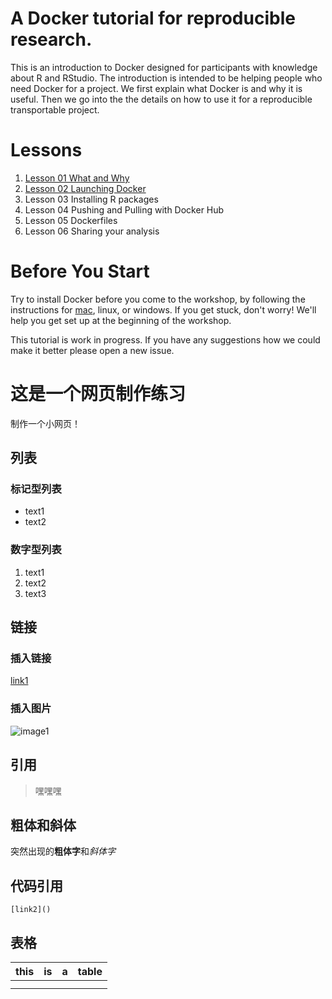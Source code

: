 # A Docker tutorial for reproducible research.

This is an introduction to Docker designed for participants with knowledge about R and RStudio. The introduction is intended to be helping people who need Docker for a project. We first explain what Docker is and why it is useful. Then we go into the the details on how to use it for a reproducible transportable project. 

# Lessons
  1. [Lesson 01 What and Why](http://ropenscilabs.github.io/r-docker-tutorial/01-what-and-why.html)
  2. [Lesson 02 Launching Docker](http://ropenscilabs.github.io/r-docker-tutorial/02-Launching-Docker.html)
  3. Lesson 03 Installing R packages
  4. Lesson 04 Pushing and Pulling with Docker Hub
  5. Lesson 05 Dockerfiles
  6. Lesson 06 Sharing your analysis

# Before You Start

Try to install Docker before you come to the workshop, by following the instructions for [mac](https://docs.docker.com/get-started/), linux, or windows. If you get stuck, don't worry! We'll help you get set up at the beginning of the workshop.

This tutorial is work in progress. If you have any suggestions how we could make it better please open a new issue. 
# 这是一个网页制作练习

制作一个小网页！

## 列表
### 标记型列表

- text1
- text2

### 数字型列表

1. text1
2. text2
3. text3

## 链接
### 插入链接
[link1](https://www.jianshu.com/p/e5986cd1a618)
### 插入图片
![image1](https://timgsa.baidu.com/timg?image&quality=80&size=b9999_10000&sec=1596121974500&di=a8c059cf399a36207de75e87690514ae&imgtype=0&src=http%3A%2F%2Fp3.itc.cn%2Fq_70%2Fimages03%2F20200608%2F656c058375b14693bc270a94dd1809eb.png)

## 引用
> 嘿嘿嘿

## 粗体和斜体
突然出现的**粗体字**和*斜体字*

## 代码引用
`[link2]()`

## 表格
| this|  is |  a  |table|
|-----|:---:|:---:|----:|
|     |     |     |     |
|     |     |     |     |
